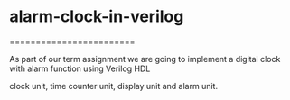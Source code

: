 # alarm-clock-in-verilog 
========================

As part of our term assignment we are going to implement a digital clock with alarm function using Verilog HDL

clock unit, time counter unit, display unit and alarm unit.
